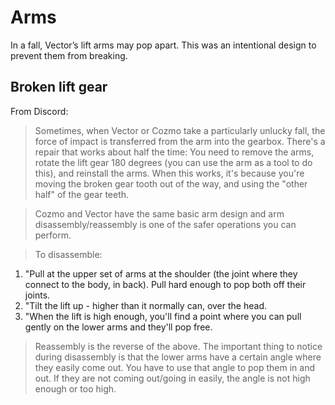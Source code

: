 # Arms

In a fall, Vector’s lift arms may pop apart.  This was an intentional design to prevent them from breaking.

## Broken lift gear

From Discord:

> Sometimes, when Vector or Cozmo take a particularly unlucky fall, the force
> of impact is transferred from the arm into the gearbox.  There's a repair that
> works about half the time:  You need to remove the arms, rotate the lift gear
> 180 degrees (you can use the arm as a tool to do this), and reinstall the
> arms. When this works, it's because you're moving the broken gear tooth out
> of the way, and using the "other half" of the gear teeth.


> Cozmo and Vector have the same basic arm design and arm disassembly/reassembly is one of the safer operations you can perform.

>To disassemble:

1. "Pull at the upper set of arms at the shoulder (the joint where they connect to the body, in back). Pull hard enough to pop both off their joints.
2. "Tilt the lift up - higher than it normally can, over the head.
3. "When the lift is high enough, you'll find a point where you can pull gently on the lower arms and they'll pop free.


> Reassembly is the reverse of the above. The important thing to notice during disassembly is that the lower arms have a certain angle where they easily come out. You have to use that angle to pop them in and out. If they are not coming out/going in easily, the angle is not high enough or too high.

